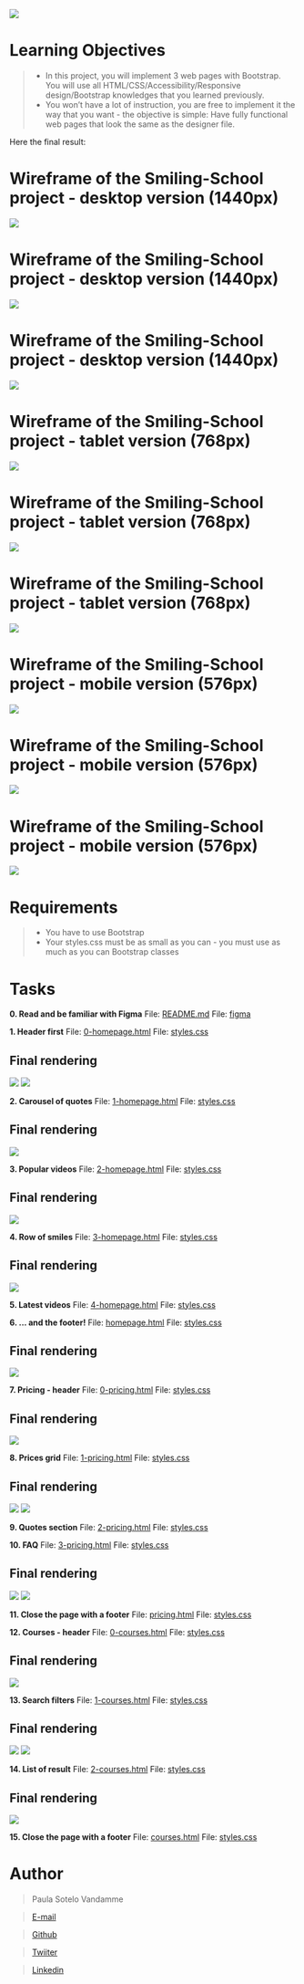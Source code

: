 ![](headerProject_t11.png)

# Learning Objectives

> - In this project, you will implement 3 web pages with Bootstrap. You will use all HTML/CSS/Accessibility/Responsive design/Bootstrap knowledges that you learned previously.
> - You won’t have a lot of instruction, you are free to implement it the way that you want - the objective is simple: Have fully functional web pages that look the same as the designer file.

Here the final result:

# Wireframe of the Smiling-School project - desktop version (1440px)
![](01_SMILESCHOOL_LANDING_desktop@2x.png)


# Wireframe of the Smiling-School project - desktop version (1440px)
![](02_SMILESCHOOL_PRICING_desktop@2x.png)


# Wireframe of the Smiling-School project - desktop version (1440px)
![](03_SMILESCHOOL_COURSES_desktop@2x.png)

# Wireframe of the Smiling-School project - tablet version (768px)
![](01_SMILESCHOOL_LANDING_tablet@2x.png)


# Wireframe of the Smiling-School project - tablet version (768px)
![](02_SMILESCHOOL_PRICING_tablet@2x.png)


# Wireframe of the Smiling-School project - tablet version (768px)
![](03_SMILESCHOOL_COURSES_tablet@2x.png)

# Wireframe of the Smiling-School project - mobile version (576px)
![](01_SMILESCHOOL_LANDING_mobile@2x.png)


# Wireframe of the Smiling-School project - mobile version (576px)
![](02_SMILESCHOOL_PRICING_mobile@2x.png)


# Wireframe of the Smiling-School project - mobile version (576px)
![](03_SMILESCHOOL_COURSES_mobile@2x.png)



# Requirements

> - You have to use Bootstrap
> - Your styles.css must be as small as you can - you must use as much as you can Bootstrap classes

# Tasks

**0. Read and be familiar with Figma**
File: [README.md](README.md/)
File: [figma](https://www.figma.com/files/recent/)

**1. Header first**
File: [0-homepage.html](0-homepage.html/)
File: [styles.css](styles.css/)

## Final rendering

![](render1.png)
![](render1.gif)

**2. Carousel of quotes**
File: [1-homepage.html](1-homepage.html/)
File: [styles.css](styles.css/)

## Final rendering

![](render2.gif)

**3. Popular videos**
File: [2-homepage.html](2-homepage.html/)
File: [styles.css](styles.css/)

## Final rendering

![](render3.png)

**4. Row of smiles**
File: [3-homepage.html](3-homepage.html/)
File: [styles.css](styles.css/)

## Final rendering

![](render4.png)

**5. Latest videos**
File: [4-homepage.html](4-homepage.html/)
File: [styles.css](styles.css/)


**6. ... and the footer!**
File: [homepage.html](homepage.html/)
File: [styles.css](styles.css/)

## Final rendering

![](render6.png)

**7. Pricing - header**
File: [0-pricing.html](0-pricing.html/)
File: [styles.css](styles.css/)

## Final rendering

![](render7.png)

**8. Prices grid**
File: [1-pricing.html](1-pricing.html/)
File: [styles.css](styles.css/)

## Final rendering

![](render8.png)
![](render8_1.png)

**9. Quotes section**
File: [2-pricing.html](2-pricing.html/)
File: [styles.css](styles.css/)

**10. FAQ**
File: [3-pricing.html](3-pricing.html/)
File: [styles.css](styles.css/)

## Final rendering

![](render10.png)
![](render10_1.png)

**11. Close the page with a footer**
File: [pricing.html](pricing.html/)
File: [styles.css](styles.css/)

**12. Courses - header**
File: [0-courses.html](0-courses.html/)
File: [styles.css](styles.css/)

## Final rendering

![](render12.png)

**13. Search filters**
File: [1-courses.html](1-courses.html/)
File: [styles.css](styles.css/)

## Final rendering

![](render13.gif)
![](render13_1.gif)

**14. List of result**
File: [2-courses.html](2-courses.html/)
File: [styles.css](styles.css/)

## Final rendering

![](render14.gif)


**15. Close the page with a footer**
File: [courses.html](courses.html/)
File: [styles.css](styles.css/)



# Author

> Paula Sotelo Vandamme

> [E-mail](omeinsotelo@gmail.com)

> [Github](https://github.com/omeinsotelo)

> [Twiiter](https://twitter.com/omeinsotelo)

> [Linkedin](https://www.linkedin.com/in/paula-sotelo-ba733a70/)
